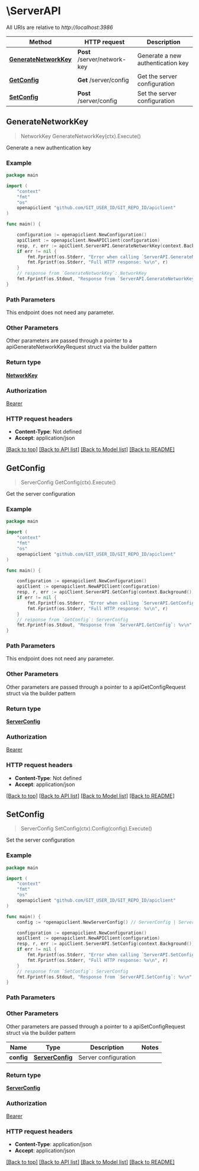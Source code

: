 # \ServerAPI

All URIs are relative to *http://localhost:3986*

Method | HTTP request | Description
------------- | ------------- | -------------
[**GenerateNetworkKey**](ServerAPI.md#GenerateNetworkKey) | **Post** /server/network-key | Generate a new authentication key
[**GetConfig**](ServerAPI.md#GetConfig) | **Get** /server/config | Get the server configuration
[**SetConfig**](ServerAPI.md#SetConfig) | **Post** /server/config | Set the server configuration



## GenerateNetworkKey

> NetworkKey GenerateNetworkKey(ctx).Execute()

Generate a new authentication key



### Example

```go
package main

import (
	"context"
	"fmt"
	"os"
	openapiclient "github.com/GIT_USER_ID/GIT_REPO_ID/apiclient"
)

func main() {

	configuration := openapiclient.NewConfiguration()
	apiClient := openapiclient.NewAPIClient(configuration)
	resp, r, err := apiClient.ServerAPI.GenerateNetworkKey(context.Background()).Execute()
	if err != nil {
		fmt.Fprintf(os.Stderr, "Error when calling `ServerAPI.GenerateNetworkKey``: %v\n", err)
		fmt.Fprintf(os.Stderr, "Full HTTP response: %v\n", r)
	}
	// response from `GenerateNetworkKey`: NetworkKey
	fmt.Fprintf(os.Stdout, "Response from `ServerAPI.GenerateNetworkKey`: %v\n", resp)
}
```

### Path Parameters

This endpoint does not need any parameter.

### Other Parameters

Other parameters are passed through a pointer to a apiGenerateNetworkKeyRequest struct via the builder pattern


### Return type

[**NetworkKey**](NetworkKey.md)

### Authorization

[Bearer](../README.md#Bearer)

### HTTP request headers

- **Content-Type**: Not defined
- **Accept**: application/json

[[Back to top]](#) [[Back to API list]](../README.md#documentation-for-api-endpoints)
[[Back to Model list]](../README.md#documentation-for-models)
[[Back to README]](../README.md)


## GetConfig

> ServerConfig GetConfig(ctx).Execute()

Get the server configuration



### Example

```go
package main

import (
	"context"
	"fmt"
	"os"
	openapiclient "github.com/GIT_USER_ID/GIT_REPO_ID/apiclient"
)

func main() {

	configuration := openapiclient.NewConfiguration()
	apiClient := openapiclient.NewAPIClient(configuration)
	resp, r, err := apiClient.ServerAPI.GetConfig(context.Background()).Execute()
	if err != nil {
		fmt.Fprintf(os.Stderr, "Error when calling `ServerAPI.GetConfig``: %v\n", err)
		fmt.Fprintf(os.Stderr, "Full HTTP response: %v\n", r)
	}
	// response from `GetConfig`: ServerConfig
	fmt.Fprintf(os.Stdout, "Response from `ServerAPI.GetConfig`: %v\n", resp)
}
```

### Path Parameters

This endpoint does not need any parameter.

### Other Parameters

Other parameters are passed through a pointer to a apiGetConfigRequest struct via the builder pattern


### Return type

[**ServerConfig**](ServerConfig.md)

### Authorization

[Bearer](../README.md#Bearer)

### HTTP request headers

- **Content-Type**: Not defined
- **Accept**: application/json

[[Back to top]](#) [[Back to API list]](../README.md#documentation-for-api-endpoints)
[[Back to Model list]](../README.md#documentation-for-models)
[[Back to README]](../README.md)


## SetConfig

> ServerConfig SetConfig(ctx).Config(config).Execute()

Set the server configuration



### Example

```go
package main

import (
	"context"
	"fmt"
	"os"
	openapiclient "github.com/GIT_USER_ID/GIT_REPO_ID/apiclient"
)

func main() {
	config := *openapiclient.NewServerConfig() // ServerConfig | Server configuration

	configuration := openapiclient.NewConfiguration()
	apiClient := openapiclient.NewAPIClient(configuration)
	resp, r, err := apiClient.ServerAPI.SetConfig(context.Background()).Config(config).Execute()
	if err != nil {
		fmt.Fprintf(os.Stderr, "Error when calling `ServerAPI.SetConfig``: %v\n", err)
		fmt.Fprintf(os.Stderr, "Full HTTP response: %v\n", r)
	}
	// response from `SetConfig`: ServerConfig
	fmt.Fprintf(os.Stdout, "Response from `ServerAPI.SetConfig`: %v\n", resp)
}
```

### Path Parameters



### Other Parameters

Other parameters are passed through a pointer to a apiSetConfigRequest struct via the builder pattern


Name | Type | Description  | Notes
------------- | ------------- | ------------- | -------------
 **config** | [**ServerConfig**](ServerConfig.md) | Server configuration | 

### Return type

[**ServerConfig**](ServerConfig.md)

### Authorization

[Bearer](../README.md#Bearer)

### HTTP request headers

- **Content-Type**: application/json
- **Accept**: application/json

[[Back to top]](#) [[Back to API list]](../README.md#documentation-for-api-endpoints)
[[Back to Model list]](../README.md#documentation-for-models)
[[Back to README]](../README.md)


